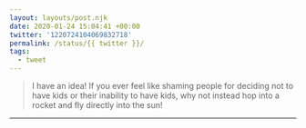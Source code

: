 ```yaml
---
layout: layouts/post.njk
date: 2020-01-24 15:04:41 +00:00
twitter: '1220724104069832718'
permalink: /status/{{ twitter }}/
tags: 
  - tweet
---
```


> I have an idea! If you ever feel like shaming people for deciding not to have kids or their inability to have kids, why not instead hop into a rocket and fly directly into the sun!

---
